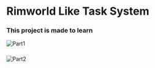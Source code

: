 # Rimworld Like Task System

### This project is made to learn

![Part1](https://github.com/nbc-hub/RimworldLikeTaskSystem/assets/74993460/62eb12ce-dcaf-4130-97cc-8d9c874d17e9)
###
![Part2](https://github.com/nbc-hub/RimworldLikeTaskSystem/assets/74993460/e34b75c7-e6a3-4be1-8fb3-9f5e1984b623)

